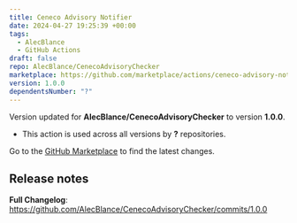 ```yaml
---
title: Ceneco Advisory Notifier
date: 2024-04-27 19:25:39 +00:00
tags:
  - AlecBlance
  - GitHub Actions
draft: false
repo: AlecBlance/CenecoAdvisoryChecker
marketplace: https://github.com/marketplace/actions/ceneco-advisory-notifier
version: 1.0.0
dependentsNumber: "?"
---
```



Version updated for **AlecBlance/CenecoAdvisoryChecker** to version **1.0.0**.
- This action is used across all versions by **?** repositories.

Go to the [GitHub Marketplace](https://github.com/marketplace/actions/ceneco-advisory-notifier) to find the latest changes.

## Release notes

**Full Changelog**: https://github.com/AlecBlance/CenecoAdvisoryChecker/commits/1.0.0
